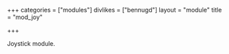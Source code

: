 +++
categories = ["modules"]
divlikes = ["bennugd"]
layout = "module"
title = "mod_joy"

+++

Joystick module.
